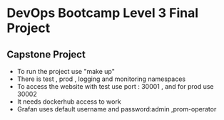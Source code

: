 # DevOps Bootcamp Level 3 Final Project

## Capstone Project
- To run the project use "make up"
- There is test , prod , logging and monitoring namespaces
- To access the website with test use port : 30001 , and for prod use 30002
- It needs dockerhub access to work 
- Grafan uses default username and password:admin ,prom-operator 
